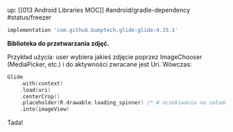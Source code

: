 up: [[013 Android Libraries MOC]]
#android/gradle-dependency 
#status/freezer 

```groovy
implementation 'com.github.bumptech.glide:glide:4.15.1'
```

**Biblioteka do przetwarzania zdjęć.**

Przykład użycia: user wybiera jakieś zdjęcie poprzez ImageChooser (MediaPicker, etc.) i do aktywności zwracane jest Uri.
Wówczas:
```kotlin
Glide  
    .with(context)  
    .load(uri)  
    .centerCrop()  
    .placeholder(R.drawable.loading_spinner) /* W oczekiwaniu na załadowanie */
    .into(imageView)
```
Tada!
